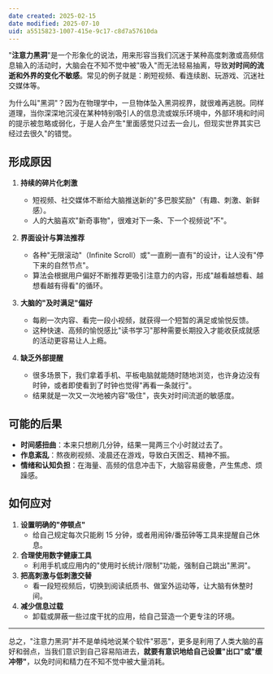 ```yaml
---
date created: 2025-02-15
date modified: 2025-07-10
uid: a5515823-1007-415e-9c17-c8d7a57610da
---
```


"**注意力黑洞**"是一个形象化的说法，用来形容当我们沉迷于某种高度刺激或高频信息输入的活动时，大脑会在不知不觉中被"吸入"而无法轻易抽离，导致**对时间的流逝和外界的变化不敏感**。常见的例子就是：刷短视频、看连续剧、玩游戏、沉迷社交媒体等。

为什么叫"黑洞"？因为在物理学中，一旦物体坠入黑洞视界，就很难再逃脱。同样道理，当你深深地沉浸在某种特别吸引人的信息流或娱乐环境中，外部环境和时间的提示被忽略或弱化，于是人会产生"里面感觉只过去一会儿，但现实世界其实已经过去很久"的错觉。

## 形成原因

1. **持续的碎片化刺激**
    
    - 短视频、社交媒体不断给大脑推送新的"多巴胺奖励"（有趣、刺激、新鲜感）。
    - 人的大脑喜欢"新奇事物"，很难对下一条、下一个视频说"不"。
2. **界面设计与算法推荐**
    
    - 各种"无限滚动"（Infinite Scroll）或"一直刷一直有"的设计，让人没有"停下来的自然节点"。
    - 算法会根据用户偏好不断推荐更吸引注意力的内容，形成"越看越想看、越想看越有得看"的循环。
3. **大脑的"及时满足"偏好**
    
    - 每刷一次内容、看完一段小视频，就获得一个短暂的满足或愉悦反馈。
    - 这种快速、高频的愉悦感比"读书学习"那种需要长期投入才能收获成就感的活动更容易让人上瘾。
4. **缺乏外部提醒**
    
    - 很多场景下，我们拿着手机、平板电脑就能随时随地浏览，也许身边没有时钟，或者即使看到了时钟也觉得"再看一条就行"。
    - 结果就是一次又一次地被内容"吸住"，丧失对时间流逝的敏感度。

## 可能的后果

- **时间感扭曲**：本来只想刷几分钟，结果一晃两三个小时就过去了。
- **作息紊乱**：熬夜刷视频、凌晨还在游戏，导致白天困乏、精神不振。
- **情绪和认知负担**：在海量、高频的信息冲击下，大脑容易疲惫，产生焦虑、烦躁感。

## 如何应对

1. **设置明确的"停顿点"**
    - 给自己规定每次只能刷 15 分钟，或者用闹钟/番茄钟等工具来提醒自己休息。
2. **合理使用数字健康工具**
    - 利用手机或应用内的"使用时长统计/限制"功能，强制自己跳出"黑洞"。
3. **把高刺激与低刺激交替**
    - 看一段短视频后，切换到阅读纸质书、做室外运动等，让大脑有休整时间。
4. **减少信息过载**
    - 卸载或屏蔽一些过度干扰的应用，给自己营造一个更专注的环境。

---

总之，"注意力黑洞"并不是单纯地说某个软件"邪恶"，更多是利用了人类大脑的喜好和弱点，当我们意识到自己容易陷进去，**就要有意识地给自己设置"出口"或"缓冲带"**，以免时间和精力在不知不觉中被大量消耗。
